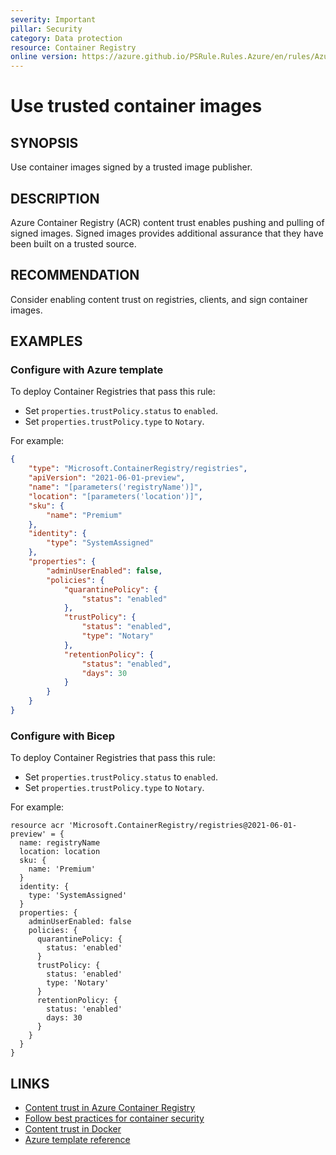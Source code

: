 ```yaml
---
severity: Important
pillar: Security
category: Data protection
resource: Container Registry
online version: https://azure.github.io/PSRule.Rules.Azure/en/rules/Azure.ACR.ContentTrust/
---
```


# Use trusted container images

## SYNOPSIS

Use container images signed by a trusted image publisher.

## DESCRIPTION

Azure Container Registry (ACR) content trust enables pushing and pulling of signed images.
Signed images provides additional assurance that they have been built on a trusted source.

## RECOMMENDATION

Consider enabling content trust on registries, clients, and sign container images.

## EXAMPLES

### Configure with Azure template

To deploy Container Registries that pass this rule:

- Set `properties.trustPolicy.status` to `enabled`.
- Set `properties.trustPolicy.type` to `Notary`.

For example:

```json
{
    "type": "Microsoft.ContainerRegistry/registries",
    "apiVersion": "2021-06-01-preview",
    "name": "[parameters('registryName')]",
    "location": "[parameters('location')]",
    "sku": {
        "name": "Premium"
    },
    "identity": {
        "type": "SystemAssigned"
    },
    "properties": {
        "adminUserEnabled": false,
        "policies": {
            "quarantinePolicy": {
                "status": "enabled"
            },
            "trustPolicy": {
                "status": "enabled",
                "type": "Notary"
            },
            "retentionPolicy": {
                "status": "enabled",
                "days": 30
            }
        }
    }
}
```

### Configure with Bicep

To deploy Container Registries that pass this rule:

- Set `properties.trustPolicy.status` to `enabled`.
- Set `properties.trustPolicy.type` to `Notary`.

For example:

```bicep
resource acr 'Microsoft.ContainerRegistry/registries@2021-06-01-preview' = {
  name: registryName
  location: location
  sku: {
    name: 'Premium'
  }
  identity: {
    type: 'SystemAssigned'
  }
  properties: {
    adminUserEnabled: false
    policies: {
      quarantinePolicy: {
        status: 'enabled'
      }
      trustPolicy: {
        status: 'enabled'
        type: 'Notary'
      }
      retentionPolicy: {
        status: 'enabled'
        days: 30
      }
    }
  }
}
```

## LINKS

- [Content trust in Azure Container Registry](https://docs.microsoft.com/azure/container-registry/container-registry-content-trust)
- [Follow best practices for container security](https://docs.microsoft.com/azure/architecture/framework/security/applications-services#follow-best-practices-for-container-security)
- [Content trust in Docker](https://docs.docker.com/engine/security/trust/content_trust/)
- [Azure template reference](https://docs.microsoft.com/azure/templates/microsoft.containerregistry/registries)
